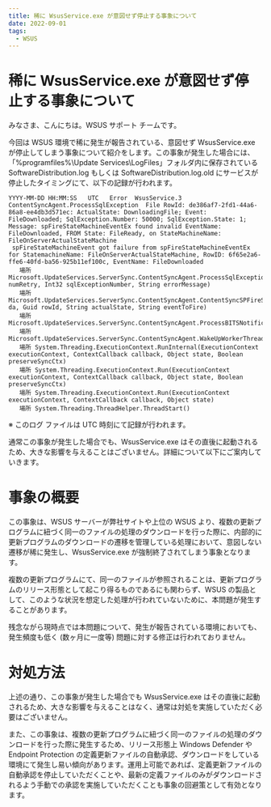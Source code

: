 ```yaml
---
title: 稀に WsusService.exe が意図せず停止する事象について
date: 2022-09-01
tags:
  - WSUS
---
```

# 稀に WsusService.exe が意図せず停止する事象について

みなさま、こんにちは。WSUS サポート チームです。

今回は WSUS 環境で稀に発生が報告されている、意図せず WsusService.exe が停止してしまう事象について紹介をします。この事象が発生した場合には、「%programfiles%\Update Services\LogFiles」フォルダ内に保存されている SoftwareDistribution.log もしくは SoftwareDistribution.log.old にサービスが停止したタイミングにて、以下の記録が行われます。

```
YYYY-MM-DD HH:MM:SS   UTC   Error  WsusService.3  ContentSyncAgent.ProcessSqlException  File RowId: de386af7-2fd1-44a6-86a8-ee4db3d571ec: ActualState: DownloadingFile; Event: FileDownloaded; SqlException.Number: 50000; SqlException.State: 1; Message: spFireStateMachineEventEx found invalid EventName: FileDownloaded, FROM State: FileReady, on StateMachineName: FileOnServerActualStateMachine
 spFireStateMachineEvent got failure from spFireStateMachineEventEx for StatemachineName: FileOnServerActualStateMachine, RowID: 6f65e2a6-ffe6-40fd-ba56-925b11ef100c, EventName: FileDownloaded
   場所 Microsoft.UpdateServices.ServerSync.ContentSyncAgent.ProcessSqlException(Int32& numRetry, Int32 sqlExceptionNumber, String errorMessage)
   場所 Microsoft.UpdateServices.ServerSync.ContentSyncAgent.ContentSyncSPFireStateMachineEvent(DataAccess da, Guid rowId, String actualState, String eventToFire)
   場所 Microsoft.UpdateServices.ServerSync.ContentSyncAgent.ProcessBITSNotificationQueue()
   場所 Microsoft.UpdateServices.ServerSync.ContentSyncAgent.WakeUpWorkerThreadProc()
   場所 System.Threading.ExecutionContext.RunInternal(ExecutionContext executionContext, ContextCallback callback, Object state, Boolean preserveSyncCtx)
   場所 System.Threading.ExecutionContext.Run(ExecutionContext executionContext, ContextCallback callback, Object state, Boolean preserveSyncCtx)
   場所 System.Threading.ExecutionContext.Run(ExecutionContext executionContext, ContextCallback callback, Object state)
   場所 System.Threading.ThreadHelper.ThreadStart()
```
※ このログ ファイルは UTC 時刻にて記録が行われます。

通常この事象が発生した場合でも、WsusService.exe はその直後に起動されるため、大きな影響を与えることはございません。詳細について以下にご案内していきます。

# 事象の概要
この事象は、WSUS サーバーが弊社サイトや上位の WSUS より、複数の更新プログラムに紐づく同一のファイルの処理のダウンロードを行った際に、内部的に更新プログラムのダウンロードの遷移を管理している処理において、意図しない遷移が稀に発生し、WsusService.exe が強制終了されてしまう事象となります。

複数の更新プログラムにて、同一のファイルが参照されることは、更新プログラムのリリース形態として起こり得るものであるにも関わらず、WSUS の製品として、このような状況を想定した処理が行われていないために、本問題が発生することがあります。

残念ながら現時点では本問題について、発生が報告されている環境においても、発生頻度も低く (数ヶ月に一度等) 問題に対する修正は行われておりません。

# 対処方法
上述の通り、この事象が発生した場合でも WsusService.exe はその直後に起動されるため、大きな影響を与えることはなく、通常は対処を実施していただく必要はございません。

また、この事象は、複数の更新プログラムに紐づく同一のファイルの処理のダウンロードを行った際に発生するため、リリース形態上 Windows Defender や Endpoint Protection の定義更新ファイルの自動承認、ダウンロードをしている環境にて発生し易い傾向があります。運用上可能であれば、定義更新ファイルの自動承認を停止していただくことや、最新の定義ファイルのみがダウンロードされるよう手動での承認を実施していただくことも事象の回避策として有効となります。
